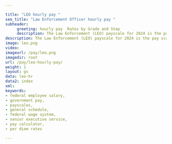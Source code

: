 ```yaml
---

title: "LEO hourly pay "
seo_title: "Law Enforcement Officer hourly pay "
subheader:
     greeting: hourly pay  Rates by Grade and Step
     description: The Law Enforcement (LEO) payscale for 2024 is the pay scale used by Federal law enforcement officers.
description: The Law Enforcement (LEO) payscale for 2024 is the pay scale used by Federal law enforcement officers.
image: leo.png
video: 
imageurl: /pay/leo.png
imagedir: root
url: /pay/leo-hourly-pay/
weight: 1
layout: gs
data: leo-hr
data2: index
xml: 
keywords:
- federal employee salary,
- government pay,
- payscales,
- general schedule,
- federal wage system,
- senior executive service,
- pay calculator,
- per diem rates

---
```


